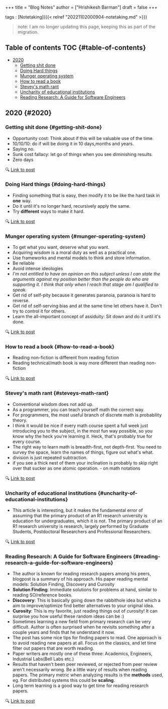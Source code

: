 +++
title = "Blog Notes"
author = ["Hrishikesh Barman"]
draft = false
+++

tags
: [Notetaking]({{< relref "20221102000904-notetaking.md" >}})

> note: I am no longer updating this page, keeping this as part of the migration.


## Table of contents <span class="tag"><span class="TOC">TOC</span></span> {#table-of-contents}

-   [2020](#2020)
    -   [Getting shit done](#getting-shit-done)
    -   [Doing Hard things](#doing-hard-things)
    -   [Munger operating system](#munger-operating-system)
    -   [How to read a book](#how-to-read-a-book)
    -   [Stevey's math rant](#steveys-math-rant)
    -   [Uncharity of educational institutions](#uncharity-of-educational-institutions)
    -   [Reading Research: A Guide for Software Engineers](#reading-research-a-guide-for-software-engineers)


## 2020 {#2020}


### Getting shit done {#getting-shit-done}

-   Opportunity cost: Think about if this will be valuable use of the time.
-   10/10/10: do if will be doing it in 10 days,months and years.
-   Saying no.
-   Sunk cost fallacy: let go of things when you see diminishing results.
-   Zero days

🔍 [Link to post](https://manassaloi.com/2020/01/01/getting-shit-done-happiness.html)


### Doing Hard things {#doing-hard-things}

-   Finding something that is easy, then modify it to be like the hard task in **one** way.
-   Do it until it's no longer hard, recursively apply the same.
-   Try **different** ways to make it hard.

🔍 [Link to post](https://www.drmaciver.com/2019/05/how-to-do-hard-things/)


### Munger operating system {#munger-operating-system}

-   To get what you want, deserve what you want.
-   Acquiring wisdom is a moral duty as well as a practical one.
-   Use frameworks and mental models to think and store information.
-   Be reliable
-   Avoid intense ideologies
-   _I'm not entitled to have an opinion on this subject unless I can state the arguments against my position better than the people do who are supporting it. I think that only when I reach that stage am I qualified to speak._
-   Get rid of self-pity because it generates paranoia, paranoia is hard to reverse.
-   Get rid of self-serving bias and at the same time let others have it. Don't try to control it for others.
-   Learn the all-important concept of assiduity: Sit down and do it until it's done.

🔍 [Link to post](https://fs.blog/2016/04/munger-operating-system/)


### How to read a book {#how-to-read-a-book}

-   Reading non-fiction is different from reading fiction
-   Reading technical/math book is way more different than reading non-fiction

🔍 [Link to post](https://drive.google.com/file/d/1rHW81ReHAtfpff81KOJwxSlYeQ8Sr1Bz/view?usp=sharing)


### Stevey's math rant {#steveys-math-rant}

-   Conventional wisdom does not add up.
-   As a programmer, you can teach yourself math the correct way.
-   For programmers, the most useful branch of discrete math is probability theory.
-   I think it would be nice if every math course spent a full week just introducing you to the subject, in the most fun way possible, so you know why the heck you're learning it. Heck, that's probably true for every course.
-   The right way to learn math is breadth-first, not depth-first. You need to survey the space, learn the names of things, figure out what's what.
-   division is just repeated subtraction.
-   if you see a thick nest of them your inclination is probably to skip right over that sucker as one atomic operation. - on math notations

🔍 [Link to post](https://steve-yegge.blogspot.com/2006/03/math-for-programmers.html)


### Uncharity of educational institutions {#uncharity-of-educational-institutions}

-   This article is interesting, but it makes the fundamental error of assuming that the primary product of an R1 research university is education for undergraduates, which it is not. The primary product of an R1 research university is research, largely performed by Graduate Students, Postdoctoral Researchers and Professional Researchers.

🔍 [Link to post](http://archive.is/sB5CM)


### Reading Research: A Guide for Software Engineers {#reading-research-a-guide-for-software-engineers}

-   The author is known for reading research papers among his peers, blogpost is a summary of his approach. His paper reading mental models: Solution Finding, Discovery and Curosity
-   **Solution Finding**: Immediate solutions for problems at hand, similar to reading SO/reference books.
-   **Discovery**: This is basically going down the rabbithole idea but which a aim to improve/optimize find better alternatives to your original idea.
-   **Curosity**: This is my favorite, just reading things out of curosity! It can surprise you how useful these random ideas can be :)
-   Sometimes learning a new field from primary research can be very difficult. Author is often surprised when he revisits something after a couple years and finds that he understand it now.
-   The post has some nice tips for finding papers to read. One approach is to avoid reading new papers at all. Focus on the classics, and let time filter out papers that are worth reading.
-   Paper writers are mostly one of these three: Academics, Engineers, Industrial Labs(Bell Labs etc.)
-   Results that haven't been peer reviewed, or rejected from peer review aren't necessarily wrong. Be a little wary of results when reading papers. The primary metric when analyzing results is the **methods** used, eg. For distributed systems this could be **scaling**.
-   Long term learning is a good way to get time for reading research papers.

🔍 [Link to post](https://brooker.co.za/blog/2020/05/25/reading.html)
